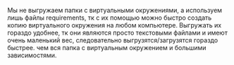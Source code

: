 Мы не выгружаем папки с виртуальными окружениями, а используем лишь файлы requirements,
тк с их помощью можно быстро создать копию виртуального окружения на любом компьютере. Выгружать их гораздо удобнее,
тк они являются просто текстовыми файлами и имеют очень маленький вес,
следовательно выгрузятся/загрузятся гораздо быстрее. чем вся папка с виртуальным окружением и большими зависимостями.
